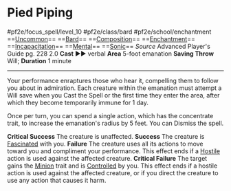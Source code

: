 # Pied Piping
#pf2e/focus_spell/level_10 #pf2e/class/bard #pf2e/school/enchantment 
==[Uncommon](../../../../../TTRPGShare-Pathfinder-2E-Vault/rules/traits/uncommon.md)== ==[Bard](../../../../../TTRPGShare-Pathfinder-2E-Vault/rules/traits/bard.md)== ==[Composition](../../../../../TTRPGShare-Pathfinder-2E-Vault/rules/traits/composition.md)== ==[Enchantment](../../../../../TTRPGShare-Pathfinder-2E-Vault/rules/traits/enchantment.md)== ==[Incapacitation](../../../../../TTRPGShare-Pathfinder-2E-Vault/rules/traits/incapacitation.md)== ==[Mental](../../../../../TTRPGShare-Pathfinder-2E-Vault/rules/traits/mental.md)== ==[Sonic](../../../../../TTRPGShare-Pathfinder-2E-Vault/rules/traits/sonic.md)==
*Source* Advanced Player's Guide pg. 228 2.0
**Cast** ►► verbal
**Area** 5-foot emanation
**Saving Throw** Will; **Duration** 1 minute

---
Your performance enraptures those who hear it, compelling them to follow you about in admiration. Each creature within the emanation must attempt a Will save when you Cast the Spell or the first time they enter the area, after which they become temporarily immune for 1 day.

Once per turn, you can spend a single action, which has the concentrate trait, to increase the emanation's radius by 5 feet. You can Dismiss the spell.

**Critical Success** The creature is unaffected.
**Success** The creature is [Fascinated](../../../Conditions/Fascinated.md) with you.
**Failure** The creature uses all its actions to move toward you and compliment your performance. This effect ends if a [Hostile](../../../Conditions/Hostile.md) action is used against the affected creature.
**Critical Failure** The target gains the [Minion](../../../../../TTRPGShare-Pathfinder-2E-Vault/rules/traits/minion.md) trait and is [Controlled](../../../Conditions/Controlled.md) by you. This effect ends if a hostile action is used against the affected creature, or if you direct the creature to use any action that causes it harm.